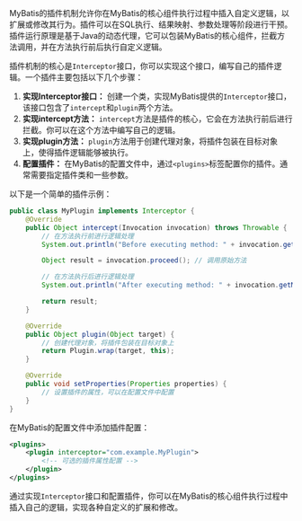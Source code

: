 MyBatis的插件机制允许你在MyBatis的核心组件执行过程中插入自定义逻辑，以扩展或修改其行为。插件可以在SQL执行、结果映射、参数处理等阶段进行干预。插件运行原理是基于Java的动态代理，它可以包装MyBatis的核心组件，拦截方法调用，并在方法执行前后执行自定义逻辑。



插件机制的核心是`Interceptor`接口，你可以实现这个接口，编写自己的插件逻辑。一个插件主要包括以下几个步骤：



1.  **实现Interceptor接口：** 创建一个类，实现MyBatis提供的`Interceptor`接口，该接口包含了`intercept`和`plugin`两个方法。 
2.  **实现intercept方法：** `intercept`方法是插件的核心，它会在方法执行前后进行拦截。你可以在这个方法中编写自己的逻辑。 
3.  **实现plugin方法：** `plugin`方法用于创建代理对象，将插件包装在目标对象上，使得插件逻辑能够被执行。 
4.  **配置插件：** 在MyBatis的配置文件中，通过`<plugins>`标签配置你的插件。通常需要指定插件类和一些参数。 



以下是一个简单的插件示例：



```java
public class MyPlugin implements Interceptor {
    @Override
    public Object intercept(Invocation invocation) throws Throwable {
        // 在方法执行前进行逻辑处理
        System.out.println("Before executing method: " + invocation.getMethod().getName());

        Object result = invocation.proceed(); // 调用原始方法

        // 在方法执行后进行逻辑处理
        System.out.println("After executing method: " + invocation.getMethod().getName());

        return result;
    }

    @Override
    public Object plugin(Object target) {
        // 创建代理对象，将插件包装在目标对象上
        return Plugin.wrap(target, this);
    }

    @Override
    public void setProperties(Properties properties) {
        // 设置插件的属性，可以在配置文件中配置
    }
}
```



在MyBatis的配置文件中添加插件配置：



```xml
<plugins>
    <plugin interceptor="com.example.MyPlugin">
        <!-- 可选的插件属性配置 -->
    </plugin>
</plugins>
```



通过实现`Interceptor`接口和配置插件，你可以在MyBatis的核心组件执行过程中插入自己的逻辑，实现各种自定义的扩展和修改。


